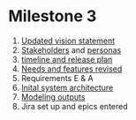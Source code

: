 # Milestone 3

1. [Updated vision statement](project_artifacts/VisionStatement.md)
2. [Stakeholders](project_artifacts/Stakeholders.md) and [personas](project_artifacts/Personas.md)
3. [timeline and release plan](project_artifacts/Timeline.md)
4. [Needs and features revised](project_artifacts/NeedsAndFeatures.md)
5. Requirements E & A
6. [Inital system architecture](project_artifacts/ArchitectureAndModels.md)
7. [Modeling outputs](project_artifacts/ArchitectureAndModels.md)
8. Jira set up and epics entered
